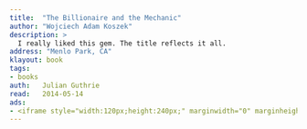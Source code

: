 ```yaml
---
title:	"The Billionaire and the Mechanic"
author: "Wojciech Adam Koszek"
description: >
  I really liked this gem. The title reflects it all.
address: "Menlo Park, CA"
klayout: book
tags:
- books
auth:	Julian Guthrie
read:	2014-05-14
ads:
- <iframe style="width:120px;height:240px;" marginwidth="0" marginheight="0" scrolling="no" frameborder="0" src="//ws-na.amazon-adsystem.com/widgets/q?ServiceVersion=20070822&OneJS=1&Operation=GetAdHtml&MarketPlace=US&source=ss&ref=ss_til&ad_type=product_link&tracking_id=wkoszek08-20&marketplace=amazon&region=US&placement=B00B6TZHPC&asins=B00B6TZHPC&linkId=R5DT7KIFYSW3BKU6&show_border=false&link_opens_in_new_window=true&price_color=333333&title_color=C00000&bg_color=FFFFFF"></iframe>
---
```

